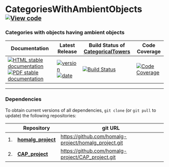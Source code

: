 <!-- BEGIN HEADER -->
# CategoriesWithAmbientObjects&ensp;<sup><sup>[![View code][code-img]][code-url]</sup></sup>

### Categories with objects having ambient objects

| Documentation | Latest Release | Build Status of [CategoricalTowers](/../../) | Code Coverage |
| ------------- | -------------- | ------------ | ------------- |
| [![HTML stable documentation][html-img]][html-url] [![PDF stable documentation][pdf-img]][pdf-url] | [![version][version-img]][version-url] [![date][date-img]][date-url] | [![Build Status][tests-img]][tests-url] | [![Code Coverage][codecov-img]][codecov-url] |

<!-- END HEADER -->
<!-- BEGIN FOOTER -->
---

### Dependencies

To obtain current versions of all dependencies, `git clone` (or `git pull` to update) the following repositories:

|    | Repository | git URL |
|--- | ---------- | ------- |
| 1. | [**homalg_project**](https://github.com/homalg-project/homalg_project#readme) | https://github.com/homalg-project/homalg_project.git |
| 2. | [**CAP_project**](https://github.com/homalg-project/CAP_project#readme) | https://github.com/homalg-project/CAP_project.git |

[html-img]: https://img.shields.io/badge/🔗%20HTML-stable-blue.svg
[html-url]: https://homalg-project.github.io/CategoricalTowers/CategoriesWithAmbientObjects/doc/chap0_mj.html

[pdf-img]: https://img.shields.io/badge/🔗%20PDF-stable-blue.svg
[pdf-url]: https://homalg-project.github.io/CategoricalTowers/CategoriesWithAmbientObjects/download_pdf.html

[version-img]: https://img.shields.io/endpoint?url=https://homalg-project.github.io/CategoricalTowers/CategoriesWithAmbientObjects/badge_version.json&label=🔗%20version&color=yellow
[version-url]: https://homalg-project.github.io/CategoricalTowers/CategoriesWithAmbientObjects/view_release.html

[date-img]: https://img.shields.io/endpoint?url=https://homalg-project.github.io/CategoricalTowers/CategoriesWithAmbientObjects/badge_date.json&label=🔗%20released%20on&color=yellow
[date-url]: https://homalg-project.github.io/CategoricalTowers/CategoriesWithAmbientObjects/view_release.html

[tests-img]: https://github.com/homalg-project/CategoricalTowers/actions/workflows/Tests.yml/badge.svg?branch=master
[tests-url]: https://github.com/homalg-project/CategoricalTowers/actions/workflows/Tests.yml?query=branch%3Amaster

[codecov-img]: https://codecov.io/gh/homalg-project/CategoricalTowers/branch/master/graph/badge.svg?flag=CategoriesWithAmbientObjects
[codecov-url]: https://codecov.io/gh/homalg-project/CategoricalTowers/tree/master/CategoriesWithAmbientObjects

[code-img]: https://img.shields.io/badge/-View%20code-blue?logo=github
[code-url]: https://github.com/homalg-project/CategoricalTowers/tree/master/CategoriesWithAmbientObjects#top
<!-- END FOOTER -->
